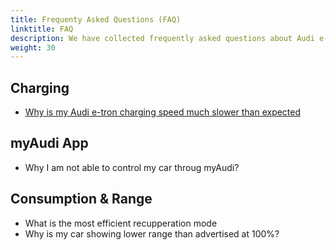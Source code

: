 ```yaml
---
title: Frequenty Asked Questions (FAQ)
linktitle: FAQ
description: We have collected frequently asked questions about Audi e-tron and try to answer them for you.
weight: 30
---
```


## Charging

- [Why is my Audi e-tron charging speed much slower than expected](whyhpcchargingslow)

## myAudi App

- Why I am not able to control my car throug myAudi? 
  
## Consumption & Range

- What is the most efficient recupperation mode
- Why is my car showing lower range than advertised at 100%?
